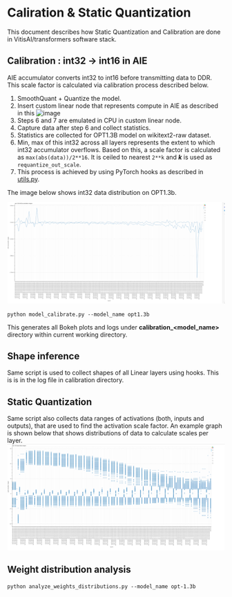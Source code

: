 # Caliration & Static Quantization

This document describes how Static Quantization and Calibration are done in VitisAI/transformers software stack.

## Calibration : int32 -> int16 in AIE
AIE accumulator converts int32 to int16 before transmitting data to DDR. This scale factor is calculated via calibration process described below.

1. SmoothQuant + Quantize the model.
2. Insert custom linear node that represents compute in AIE as described in this ![image](../../../figures/llm-AIE.drawio.png)
3. Steps 6 and 7 are emulated in CPU in custom linear node.
4. Capture data after step 6 and collect statistics.
5. Statistics are collected for OPT1.3B model on wikitext2-raw dataset.
6. Min, max of this int32 across all layers represents the extent to which int32 accumulator overflows. Based on this, a scale factor is calculated as ```max(abs(data))/2**16```. It is ceiled to nearest ```2**k``` and ***k*** is used as ```requantize_out_scale```.
7. This process is achieved by using PyTorch hooks as described in [utils.py](../../../tools/utils.py).

The image below shows int32 data distribution on OPT1.3b.

![image](../figures/opt-1.3b_int32_acc.png)

```
python model_calibrate.py --model_name opt1.3b
```
This generates all Bokeh plots and logs under **calibration_<model_name>** directory within current working directory.

## Shape inference
Same script is used to collect shapes of all Linear layers using hooks. This is is in the log file in calibration directory.

## Static Quantization
Same script also collects data ranges of activations (both, inputs and outputs), that are used to find the activation scale factor.
An example graph is shown below that shows distributions of data to calculate scales per layer.
![Plots](../figures/opt-1.3b_inputs.png)

## Weight distribution analysis
```
python analyze_weights_distributions.py --model_name opt-1.3b
```
